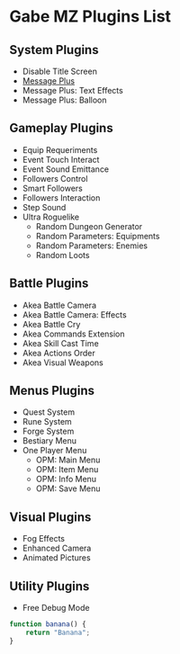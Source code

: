 # Gabe MZ Plugins List

## System Plugins
- Disable Title Screen
- [Message Plus](https://comuns-rpgmaker.github.io/GabeMZ/Plugins/GMZ_MessagePlus)
- Message Plus: Text Effects
- Message Plus: Balloon

## Gameplay Plugins
- Equip Requeriments
- Event Touch Interact
- Event Sound Emittance
- Followers Control
- Smart Followers
- Followers Interaction
- Step Sound
- Ultra Roguelike
  - Random Dungeon Generator
  - Random Parameters: Equipments
  - Random Parameters: Enemies
  - Random Loots

## Battle Plugins
- Akea Battle Camera
- Akea Battle Camera: Effects
- Akea Battle Cry
- Akea Commands Extension
- Akea Skill Cast Time
- Akea Actions Order
- Akea Visual Weapons

## Menus Plugins
- Quest System
- Rune System
- Forge System
- Bestiary Menu
- One Player Menu
  - OPM: Main Menu
  - OPM: Item Menu
  - OPM: Info Menu
  - OPM: Save Menu

## Visual Plugins 
- Fog Effects
- Enhanced Camera
- Animated Pictures

## Utility Plugins
- Free Debug Mode

```js
function banana() {
    return "Banana";
}
```